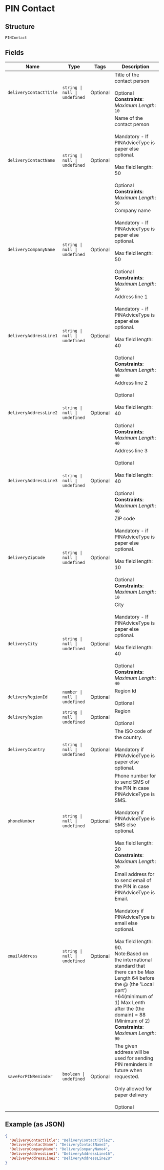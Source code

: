
# PIN Contact

## Structure

`PINContact`

## Fields

| Name | Type | Tags | Description |
|  --- | --- | --- | --- |
| `deliveryContactTitle` | `string \| null \| undefined` | Optional | Title of the contact person <br /><br>Optional<br>**Constraints**: *Maximum Length*: `10` |
| `deliveryContactName` | `string \| null \| undefined` | Optional | Name of the contact person <br /><br>Mandatory - If PINAdviceType is paper else optional. <br /><br>Max field length: 50  <br /><br>Optional<br>**Constraints**: *Maximum Length*: `50` |
| `deliveryCompanyName` | `string \| null \| undefined` | Optional | Company name <br /><br>Mandatory - If PINAdviceType is paper else optional. <br /><br>Max field length: 50  <br /><br>Optional<br>**Constraints**: *Maximum Length*: `50` |
| `deliveryAddressLine1` | `string \| null \| undefined` | Optional | Address line 1 <br /><br>Mandatory - if PINAdviceType is paper else optional.<br /><br>Max field length: 40  <br /><br>Optional<br>**Constraints**: *Maximum Length*: `40` |
| `deliveryAddressLine2` | `string \| null \| undefined` | Optional | Address line 2 <br /><br>Optional <br /><br>Max field length: 40  <br /><br>Optional<br>**Constraints**: *Maximum Length*: `40` |
| `deliveryAddressLine3` | `string \| null \| undefined` | Optional | Address line 3 <br /><br>Optional <br /><br>Max field length: 40  <br /><br>Optional<br>**Constraints**: *Maximum Length*: `40` |
| `deliveryZipCode` | `string \| null \| undefined` | Optional | ZIP code <br /><br>Mandatory - if PINAdviceType is paper else optional. <br /><br>Max field length: 10  <br /><br>Optional<br>**Constraints**: *Maximum Length*: `10` |
| `deliveryCity` | `string \| null \| undefined` | Optional | City  <br /><br>Mandatory - If PINAdviceType is paper else optional. <br /><br>Max field length: 40  <br /><br>Optional<br>**Constraints**: *Maximum Length*: `40` |
| `deliveryRegionId` | `number \| null \| undefined` | Optional | Region Id  <br /><br>Optional |
| `deliveryRegion` | `string \| null \| undefined` | Optional | Region  <br /><br>Optional<br /> |
| `deliveryCountry` | `string \| null \| undefined` | Optional | The ISO code of the country.<br /><br>Mandatory if PINAdviceType is paper else optional. |
| `phoneNumber` | `string \| null \| undefined` | Optional | Phone number for to send SMS of the PIN in case PINAdviceType is SMS.<br /><br>Mandatory if PINAdviceType is SMS else optional.<br /><br>Max field length: 20<br>**Constraints**: *Maximum Length*: `20` |
| `emailAddress` | `string \| null \| undefined` | Optional | Email address for to send email of the PIN in case PINAdviceType is Email.<br /><br>Mandatory if PINAdviceType is email else optional.<br /><br>Max field length: 90. <br/>Note:Based on the international standard that there can be Max Length 64 before the @ (the 'Local part’) =64(minimum of 1) Max Lenth after the (the domain) = 88 (Minimum of 2)<br>**Constraints**: *Maximum Length*: `90` |
| `saveForPINReminder` | `boolean \| undefined` | Optional | The given address will be used for sending PIN reminders in future when requested.<br /><br>Only allowed for paper delivery<br /><br>Optional |

## Example (as JSON)

```json
{
  "DeliveryContactTitle": "DeliveryContactTitle2",
  "DeliveryContactName": "DeliveryContactName2",
  "DeliveryCompanyName": "DeliveryCompanyName4",
  "DeliveryAddressLine1": "DeliveryAddressLine16",
  "DeliveryAddressLine2": "DeliveryAddressLine28"
}
```


